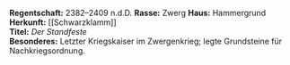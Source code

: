 **Regentschaft:** 2382–2409 n.d.D. 
**Rasse:** Zwerg
**Haus:** Hammergrund  
**Herkunft:** [[Schwarzklamm]]  
**Titel:** _Der Standfeste_  
**Besonderes:** Letzter Kriegskaiser im Zwergenkrieg; legte Grundsteine für Nachkriegsordnung.
